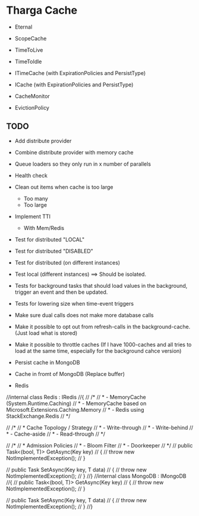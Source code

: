 # Tharga Cache

- Eternal
- ScopeCache
- TimeToLive
- TimeToIdle

- ITimeCache (with ExpirationPolicies and PersistType)
- ICache (with ExpirationPolicies and PersistType)

- CacheMonitor
- EvictionPolicy

## TODO
- Add distribute provider
- Combine distribute provider with memory cache
- Queue loaders so they only run in x number of parallels
- Health check
- Clean out items when cache is too large
    - Too many
    - Too large
- Implement TTI
    - With Mem/Redis

- Test for distributed "LOCAL"
- Test for distributed "DISABLED"
- Test for distributed (on different instances)
- Test local (different instances) ==> Should be isolated.
- Tests for background tasks that should load values in the background, trigger an event and then be updated.
- Tests for lowering size when time-event triggers

- Make sure dual calls does not make more database calls
- Make it possible to opt out from refresh-calls in the background-cache. (Just load what is stored)
- Make it possible to throttle caches (If I have 1000-caches and all tries to load at the same time, especially for the background cahce version)

- Persist cache in MongoDB
- Cache in fromt of MongoDB (Replace buffer)
- Redis

//internal class Redis : IRedis
//{
//    /*
//     * - MemoryCache (System.Runtime.Caching)
//     * - MemoryCache based on Microsoft.Extensions.Caching.Memory
//     * - Redis using StackExchange.Redis
//     */

//    /*
//     * Cache Topology / Strategy
//     * - Write-through
//     * - Write-behind
//     * - Cache-aside
//     * - Read-through
//     */

//    /*
//     * Admission Policies
//     * - Bloom Filter
//     * - Doorkeeper
//     */
//    public Task<(bool, T)> GetAsync<T>(Key key)
//    {
//        throw new NotImplementedException();
//    }

//    public Task SetAsync<T>(Key key, T data)
//    {
//        throw new NotImplementedException();
//    }
//}
//internal class MongoDB : IMongoDB
//{
//    public Task<(bool, T)> GetAsync<T>(Key key)
//    {
//        throw new NotImplementedException();
//    }

//    public Task SetAsync<T>(Key key, T data)
//    {
//        throw new NotImplementedException();
//    }
//}